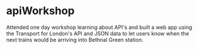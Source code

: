 # apiWorkshop
Attended one day workshop learning about API's and built a web app using the Transport for London's API and JSON data to let users know when the next trains would be arriving into Bethnal Green station. 

